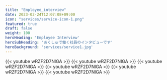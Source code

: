 ```yaml
---
title: "Employee_interview"
date: 2023-02-24T12:07:08+09:00
icon: "services/service-icon-1.png"
featured: true
draft: false
weight: 100
heroHeading: 'Employee Interview'
heroSubHeading: 'あくしゅで働く社員のインタビューです'
heroBackground: 'services/service1.jpg'
---
```


{{< youtube wRZF2D7NlGA >}}
{{< youtube wRZF2D7NlGA >}}
{{< youtube wRZF2D7NlGA >}}
{{< youtube wRZF2D7NlGA >}}
{{< youtube wRZF2D7NlGA >}}
{{< youtube wRZF2D7NlGA >}}